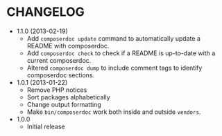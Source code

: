 # CHANGELOG

* 1.1.0 (2013-02-19)
    * Add `composerdoc update` command to automatically update a README with composerdoc.
    * Add `composerdoc check` to check if a README is up-to-date with a current composerdoc.
    * Altered `composerdoc dump` to include comment tags to identify composerdoc sections.
* 1.0.1 (2013-01-22)
    * Remove PHP notices
    * Sort packages alphabetically
    * Change output formatting
    * Make `bin/composerdoc` work both inside and outside `vendors`.
* 1.0.0
    * Initial release